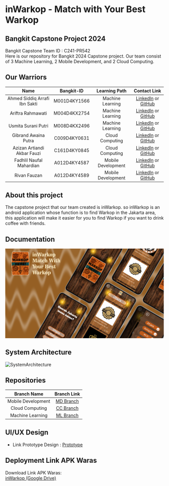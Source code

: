 # inWarkop - Match with Your Best Warkop

## Bangkit Capstone Project 2024

Bangkit Capstone Team ID : C241-PR542 <br>
Here is our repository for Bangkit 2024 Capstone project. Our team consist of 3 Machine Learning, 2 Mobile Development, and 2 Cloud Computing.

## Our Warriors

|              Name              | Bangkit-ID   |   Learning Path    |                                                       Contact Link                                                       |
| :----------------------------: | :----------: | :----------------: | :----------------------------------------------------------------------------------------------------------------------: |
|  Ahmed Siddiq Arrafi Ibn Sakti | M001D4KY1566 |  Machine Learning  |     [LinkedIn](https://www.linkedin.com/in/ahmed-sakti-1128641b4/) or [GitHub](https://github.com/ahmedsiddiqar)         |
|        Ariftra Rahmawati       | M004D4KX2754 |  Machine Learning  |                [LinkedIn](https://www.linkedin.com/) or [GitHub](https://github.com)                                     |
|       Usmita Surani Putri      | M008D4KX2496 |  Machine Learning  |              [LinkedIn](https://www.linkedin.com/in/usmitasurani/) or [GitHub](https://github.com/usmitasp)              |
|       Gibrand Awaina Putra     | C009D4KY0631 |  Cloud Computing   |    [LinkedIn](https://www.linkedin.com/in/gibrand-awaina-putra-37022022b/) or [GitHub](https://github.com/Gibrand22)     |
|   Azizan Artiandi Akbar Fauzi  | C161D4KY0845 |  Cloud Computing   |      [LinkedIn](http://www.linkedin.com/in/azizan-artiandi-1552412a3) or [GitHub](https://github.com/Jijan5)             |
|     Fadhlil Naufal Mahardian   | A012D4KY4587 | Mobile Development |        [LinkedIn](https://www.linkedin.com/in/fadhlil-naufal-mahardian/) or [GitHub](https://github.com/fadhlilnm)       |
|          Rivan Fauzan          | A012D4KY4589 | Mobile Development |         [LinkedIn](http://www.linkedin.com/in/rivan-fauzan-082622258) or [GitHub](https://github.com/rivanansar)         |

## About this project

The capstone project that our team created is inWarkop. so inWarkop is an android application whose function is to find Warkop in the Jakarta area, this application will make it easier for you to find Warkop if you want to drink coffee with friends.

## Documentation

![inWarkop](assets/Documentation.png)

## System Architecture

![SystemArchitecture](https://drive.google.com/file/d/1vUObkzVTfgB6g0HVp8ZcFaPjiUJnsU8_/view?usp=sharing)

## Repositories

|    Branch Name     |                                      Branch Link                                         |
| :----------------: | :--------------------------------------------------------------------------------------: |
| Mobile Development | [MD Branch](https://github.com/fadhlilnm/C241-PR542/tree/MD) |
|  Cloud Computing   | [CC Branch](https://github.com/fadhlilnm/C241-PR542/tree/CC)      |
|  Machine Learning  | [ML Branch](https://github.com/fadhlilnm/C241-PR542/tree/ML)       |

## UI/UX Design

- Link Prototype Design : [Prototype](https://www.figma.com/proto/E3FdMv9JI6ztkQxKpM5VH7/Capstone-Project?page-id=344%3A211&node-id=344%3A246&viewport=465%2C233%2C0.32&scaling=scale-down&starting-point-node-id=344%3A239) 

## Deployment Link APK Waras

Download Link APK Waras:<br>
[inWarkop (Google Drive)](https://drive.google.com/drive/u/4/folders/1Ab0YwTP36JpWb2J52iYDjUWgD9VJCY9Q)
